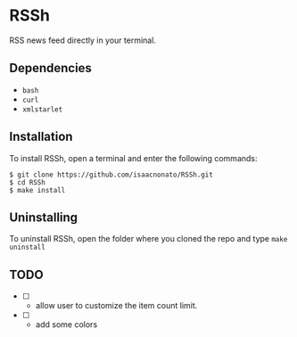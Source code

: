 # RSSh
RSS news feed directly in your terminal.

## Dependencies
* `bash`
* `curl`
* `xmlstarlet`

## Installation
To install RSSh, open a terminal and enter the following commands:

```
$ git clone https://github.com/isaacnonato/RSSh.git
$ cd RSSh
$ make install
```
## Uninstalling 

To uninstall RSSh, open the folder where you cloned the repo and type `make uninstall`

## TODO

* [ ] - allow user to customize the item count limit.
* [ ] - add some colors
